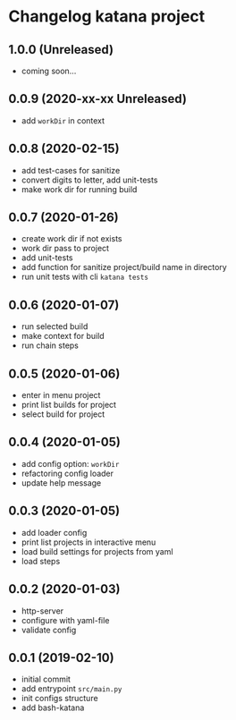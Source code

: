 # Changelog katana project

## 1.0.0 (Unreleased)

- coming soon...

## 0.0.9 (2020-xx-xx Unreleased)

- add `workDir` in context

## 0.0.8 (2020-02-15)

- add test-cases for sanitize
- convert digits to letter, add unit-tests
- make work dir for running build

## 0.0.7 (2020-01-26)

- create work dir if not exists
- work dir pass to project
- add unit-tests
- add function for sanitize project/build name in directory
- run unit tests with cli `katana tests`

## 0.0.6 (2020-01-07)

- run selected build
- make context for build
- run chain steps

## 0.0.5 (2020-01-06)

- enter in menu project
- print list builds for project
- select build for project

## 0.0.4 (2020-01-05)

- add config option: `workDir`
- refactoring config loader
- update help message

## 0.0.3 (2020-01-05)

- add loader config
- print list projects in interactive menu
- load build settings for projects from yaml
- load steps

## 0.0.2 (2020-01-03)

- http-server
- configure with yaml-file
- validate config

## 0.0.1 (2019-02-10)

- initial commit
- add entrypoint `src/main.py`
- init configs structure
- add bash-katana
